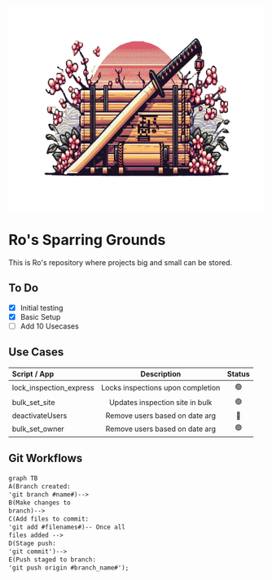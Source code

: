 <p align="center">
<img src="roBin/image.png" height="400" width="1000">
</p>

# Ro's Sparring Grounds
This is Ro's repository where projects big and small can be stored.

## To Do
- [x] Initial testing
- [X] Basic Setup
- [ ] Add 10 Usecases

## Use Cases
| Script / App                  | Description                                       | Status        |
| :---                          |    :----:                                         |    :----:     |
| lock_inspection_express       | Locks inspections upon completion                 |       🟢      |
| bulk_set_site                 | Updates inspection site in bulk                   |       🟢      |
| deactivateUsers               | Remove users based on date arg                    |       🔴      |
| bulk_set_owner                | Remove users based on date arg                    |       🟢      |

## Git Workflows
```mermaid
graph TB
A(Branch created:
'git branch #name#)-->
B(Make changes to
branch)-->
C(Add files to commit:
'git add #filenames#)-- Once all
files added -->
D(Stage push:
'git commit')-->
E(Push staged to branch:
'git push origin #branch_name#');
```
